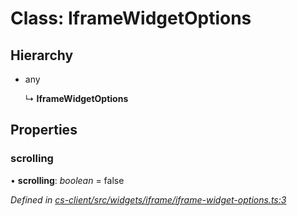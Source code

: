 # Class: IframeWidgetOptions

## Hierarchy

* any

  ↳ **IframeWidgetOptions**

## Properties

###  scrolling

• **scrolling**: *boolean* = false

*Defined in [cs-client/src/widgets/iframe/iframe-widget-options.ts:3](https://github.com/RichardHovenkamp/csnext/blob/872f0bfe/packages/cs-client/src/widgets/iframe/iframe-widget-options.ts#L3)*
